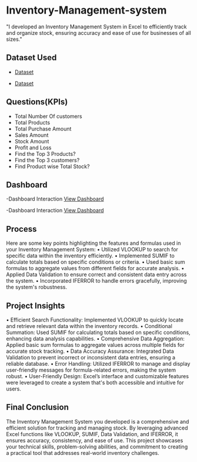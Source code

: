 # Inventory-Management-system
"I developed an Inventory Management System in Excel to efficiently track and organize stock, ensuring accuracy and ease of use for businesses of all sizes."

## Dataset Used
- <a href="https://github.com/JaveedBari/Inventory-Management-System.xlsx">Dataset</a>

- <a href="https://github.com/JaveedBari/Users\KHAJA HUSSAIN\OneDrive\Documents\Inventory Management System/blob/main/Inventory%20Management%20System%20.xlsx">Dataset</a>

## Questions(KPIs)
- Total Number Of customers
- Total Products
- Total Purchase Amount
- Sales Amount
- Stock Amount
- Profit and Loss
- Find the Top 3 Products?
- Find the Top 3 customers?
- Find Product wise Total Stock?

## Dashboard 
-Dashboard Interaction <a href="https://github.com/JaveedBari/Inventory-Management-System/blob/main/IMS.png">View Dashboard</a>

-Dashboard Interaction <a href="https://github.com/JaveedBari/Inventory Management System/blob/main/IMS%20.png">View Dashboard</a>

## Process
Here are some key points highlighting the features and formulas used in your Inventory Management System:
•	Utilized VLOOKUP to search for specific data within the inventory efficiently.
•	Implemented SUMIF to calculate totals based on specific conditions or criteria.
•	Used basic sum formulas to aggregate values from different fields for accurate analysis.
•	Applied Data Validation to ensure correct and consistent data entry across the system.
•	Incorporated IFERROR to handle errors gracefully, improving the system's robustness.

## Project Insights
•	Efficient Search Functionality: Implemented VLOOKUP to quickly locate and retrieve relevant data within the inventory records.
•	Conditional Summation: Used SUMIF for calculating totals based on specific conditions, enhancing data analysis capabilities.
•	Comprehensive Data Aggregation: Applied basic sum formulas to aggregate values across multiple fields for accurate stock tracking.
•	Data Accuracy Assurance: Integrated Data Validation to prevent incorrect or inconsistent data entries, ensuring a reliable database.
•	Error Handling: Utilized IFERROR to manage and display user-friendly messages for formula-related errors, making the system robust.
•	User-Friendly Design: Excel’s interface and customizable features were leveraged to create a system that's both accessible and intuitive for users.

## Final Conclusion
The Inventory Management System you developed is a comprehensive and efficient solution for tracking and managing stock. By leveraging advanced Excel functions like VLOOKUP, SUMIF, Data Validation, and IFERROR, it ensures accuracy, consistency, and ease of use. This project showcases your technical skills, problem-solving abilities, and commitment to creating a practical tool that addresses real-world inventory challenges.

